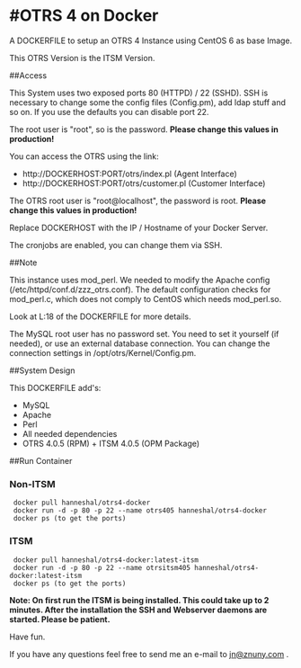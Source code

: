 #OTRS 4 on Docker
============

A DOCKERFILE to setup an OTRS 4 Instance using CentOS 6 as base Image.

This OTRS Version is the ITSM Version.

##Access

This System uses two exposed ports 80 (HTTPD) / 22 (SSHD). SSH is necessary to change some the config files (Config.pm), add ldap stuff and so on. If you use the defaults you can disable port 22.

The root user is "root", so is the password.
**Please change this values in production!**

You can access the OTRS using the link: 

* http://DOCKERHOST:PORT/otrs/index.pl (Agent Interface)
* http://DOCKERHOST:PORT/otrs/customer.pl (Customer Interface)

The OTRS root user is "root@localhost", the password is root.
**Please change this values in production!**

Replace DOCKERHOST with the IP / Hostname of your Docker Server.

The cronjobs are enabled, you can change them via SSH.

##Note

This instance uses mod_perl. We needed to modify the Apache config (/etc/httpd/conf.d/zzz_otrs.conf). The default configuration checks for mod_perl.c, which does not comply to CentOS which needs mod_perl.so.

Look at L:18 of the DOCKERFILE for more details.

The MySQL root user has no password set. You need to set it yourself (if needed), or use an external database connection. You can change the connection settings in /opt/otrs/Kernel/Config.pm.

##System Design

This DOCKERFILE add's: 
* MySQL
* Apache
* Perl
* All needed dependencies
* OTRS 4.0.5 (RPM) + ITSM 4.0.5 (OPM Package)

##Run Container

### Non-ITSM
     docker pull hanneshal/otrs4-docker
     docker run -d -p 80 -p 22 --name otrs405 hanneshal/otrs4-docker
     docker ps (to get the ports)

### ITSM
     docker pull hanneshal/otrs4-docker:latest-itsm
     docker run -d -p 80 -p 22 --name otrsitsm405 hanneshal/otrs4-docker:latest-itsm
     docker ps (to get the ports)

 **Note: On first run the ITSM is being installed. This could take up to 2 minutes.
 After the installation the SSH and Webserver daemons are started. Please be patient.**
     

Have fun.

If you have any questions feel free to send me an e-mail to jn@znuny.com .
